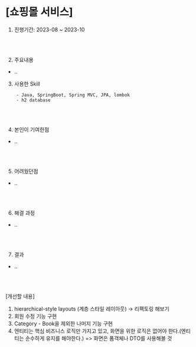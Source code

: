 # [쇼핑몰 서비스]

1. 진행기간: 2023-08 ~ 2023-10

<br>
<br>

2. 주요내용
- ..


3. 사용한 Skill
```
    - Java, SpringBoot, Spring MVC, JPA, lombok
    - h2 database
```

<br>
<br>


4. 본인이 기여한점
- ..


<br>
<br>

5. 어려웠던점
- ..

<br>
<br>

6. 해결 과정
- ..
   
<br>
<br>

7. 결과
- ..


<br>
<br>

[개선할 내용]
1. hierarchical-style layouts (계층 스타일 레이아웃) → 리팩토링 해보기
2. 회원 수정 기능 구현
3. Category - Book을 제외한 나머지 기능 구현
4. 엔티티는 핵심 비즈니스 로직만 가지고 있고, 화면을 위한 로직은 없어야 한다.(엔티티는 순수하게 유지를 해야한다.) => 화면은 폼객체나 DTO를 사용해볼 것
